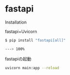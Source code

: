 # fastapi

Installation

fastapi+Uvicorn

```sh
$ pip install "fastapi[all]"

---> 100%
```

fastapiの起動
```sh
uvicorn main:app --reload
```